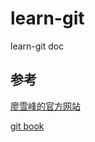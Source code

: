 # learn-git
learn-git doc

## 参考

[廖雪峰的官方网站](https://www.liaoxuefeng.com/wiki/896043488029600)

[git book](https://git-scm.com/book/zh/v2)


